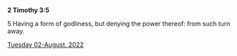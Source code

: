 **2 Timothy 3:5**

5 Having a form of godliness, but denying the power thereof: from such turn away.

[Tuesday 02-August, 2022](https://t.me/s/daily_scripture)
